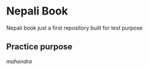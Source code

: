 # Nepali Book

Nepali book just a first repository built for test purpose

## Practice purpose

*mahendra*